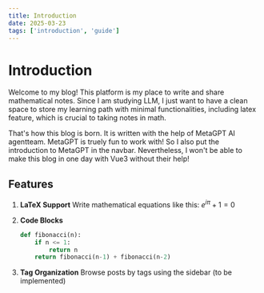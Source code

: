 ```yaml
---
title: Introduction
date: 2025-03-23
tags: ['introduction', 'guide']
---
```


# Introduction
<PostInfo/>

Welcome to my blog! This platform is my place to write and share mathematical notes.
Since I am studying LLM, I just want to have a clean space to store my learning path with minimal functionalities, including latex feature, which is crucial to taking notes in math.

That's how this blog is born. It is written with the help of MetaGPT AI agentteam. MetaGPT is truely fun to work with! So I also put the introduction to MetaGPT in the navbar. Nevertheless,
I won't be able to make this blog in one day with Vue3 without their help!

## Features

1. **LaTeX Support**
   Write mathematical equations like this: $e^{i\pi} + 1 = 0$

2. **Code Blocks**
   ```python
   def fibonacci(n):
       if n <= 1:
           return n
       return fibonacci(n-1) + fibonacci(n-2)
   ```

3. **Tag Organization**
   Browse posts by tags using the sidebar (to be implemented)
